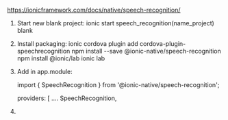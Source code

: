 https://ionicframework.com/docs/native/speech-recognition/

1. Start new blank project:
	ionic start speech_recognition(name_project) blank

2. Install packaging:
	ionic cordova plugin add cordova-plugin-speechrecognition
	npm install --save @ionic-native/speech-recognition
	npm install @ionic/lab
	ionic lab

3. Add in app.module:

	import { SpeechRecognition } from '@ionic-native/speech-recognition';

	  providers: [
....
    SpeechRecognition,


4. 